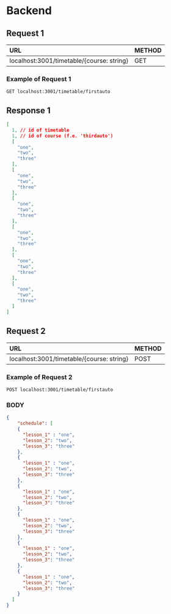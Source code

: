 # Backend

## Request 1

| URL | METHOD |
| :--- | :--- |
| localhost:3001/timetable/{course: string} | GET |

### Example of Request 1

```http
GET localhost:3001/timetable/firstauto
```

## Response 1

```json
[
  1, // id of timetable
  1, // id of course (f.e. 'thirdauto')
  [
    "one",
    "two",
    "three"
  ],
  [
    "one",
    "two",
    "three"
  ],
  [
    "one",
    "two",
    "three"
  ],
  [
    "one",
    "two",
    "three"
  ],
  [
    "one",
    "two",
    "three"
  ],
  [
    "one",
    "two",
    "three"
  ]
]
```

## Request 2

| URL | METHOD |
| :--- | :--- |
| localhost:3001/timetable/{course: string} | POST |

### Example of Request 2

```http
POST localhost:3001/timetable/firstauto
```

### BODY

```json
{
    "schedule": [
    {
      "lesson_1" : "one",
      "lesson_2": "two",
      "lesson_3": "three"
    },
    {
      "lesson_1" : "one",
      "lesson_2": "two",
      "lesson_3": "three"
    },
    {
      "lesson_1" : "one",
      "lesson_2": "two",
      "lesson_3": "three"
    },
    {
      "lesson_1" : "one",
      "lesson_2": "two",
      "lesson_3": "three"
    },
    {
      "lesson_1" : "one",
      "lesson_2": "two",
      "lesson_3": "three"
    },
    {
      "lesson_1" : "one",
      "lesson_2": "two",
      "lesson_3": "three"
    }
  ]
}
```
